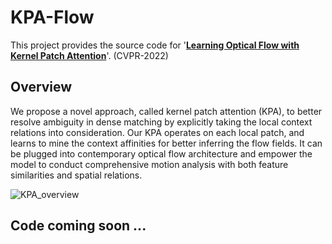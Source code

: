 # KPA-Flow

This project provides the source code for '[**Learning Optical Flow with Kernel Patch Attention**](https://openaccess.thecvf.com/content/CVPR2022/papers/Luo_Learning_Optical_Flow_With_Kernel_Patch_Attention_CVPR_2022_paper.pdf)'. (CVPR-2022)

## Overview

We propose a novel approach, called kernel patch attention (KPA), to better resolve ambiguity in dense matching by explicitly taking the local context relations into consideration. Our KPA operates on each local patch, and learns to mine the context affinities for better inferring the flow fields. It can be plugged into contemporary optical flow architecture and empower the model to conduct comprehensive motion analysis with both feature similarities and spatial relations.

![KPA_overview](https://user-images.githubusercontent.com/47421121/175027700-d267dd6b-2208-41d9-b875-9d33653a8d48.png)


## Code coming soon ...
